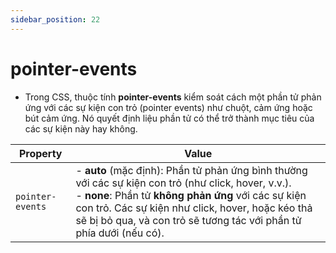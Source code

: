```yaml
---
sidebar_position: 22
---
```


# pointer-events

- Trong CSS, thuộc tính **pointer-events** kiểm soát cách một phần tử phản ứng với các sự kiện con trỏ (pointer events) như chuột, cảm ứng hoặc bút cảm ứng. Nó quyết định liệu phần tử có thể trở thành mục tiêu của các sự kiện này hay không.

| Property         | Value                                                                                                                                                                                                                                                                                       |
| ---------------- | ------------------------------------------------------------------------------------------------------------------------------------------------------------------------------------------------------------------------------------------------------------------------------------------- |
| `pointer-events` | - **auto** (mặc định): Phần tử phản ứng bình thường với các sự kiện con trỏ (như click, hover, v.v.).<br />- **none**: Phần tử **không phản ứng** với các sự kiện con trỏ. Các sự kiện như click, hover, hoặc kéo thả sẽ bị bỏ qua, và con trỏ sẽ tương tác với phần tử phía dưới (nếu có). |
